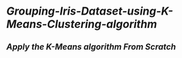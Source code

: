 # *Grouping-Iris-Dataset-using-K-Means-Clustering-algorithm* 
## *Apply the K-Means algorithm From Scratch* 
